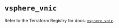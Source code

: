 # `vsphere_vnic`

Refer to the Terraform Registry for docs: [`vsphere_vnic`](https://registry.terraform.io/providers/hashicorp/vsphere/2.10.0/docs/resources/vnic).
